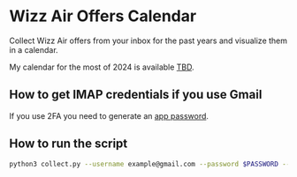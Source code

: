# Wizz Air Offers Calendar

Collect Wizz Air offers from your inbox for the past years and visualize them in a calendar.

My calendar for the most of 2024 is available [TBD]().

## How to get IMAP credentials if you use Gmail

If you use 2FA you need to generate an [app password](https://support.google.com/accounts/answer/185833?hl=en).

## How to run the script

```bash
python3 collect.py --username example@gmail.com --password $PASSWORD --json offers.json
```
